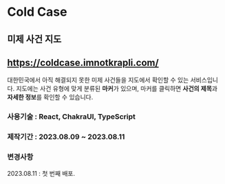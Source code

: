 # Cold Case

## 미제 사건 지도

## https://coldcase.imnotkrapli.com/

대한민국에서 아직 해결되지 못한 미제 사건들을 지도에서 확인할 수 있는 서비스입니다.
지도에는 사건 유형에 맞게 분류된 **마커**가 있으며, 마커를 클릭하면 **사건의 제목**과 **자세한 정보**를 확인할 수 있습니다.

### 사용기술 : React, ChakraUI, TypeScript

### 제작기간 : 2023.08.09 ~ 2023.08.11

### 변경사항

2023.08.11 : 첫 번째 배포.
